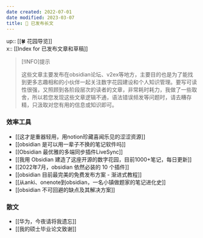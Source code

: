 ```yaml
---
date created: 2022-07-01
date modified: 2023-03-07
title: 🏹 已发布长文
---
```


up:: [[🍀 花园导览]]  
x:: [[Index for 已发布文章和草稿]]

>[!INFO]提示
>
> 这些文章主要发布在obsidian论坛、v2ex等地方，主要目的也是为了能找到更多志趣相和的小伙伴一起关注数字花园建设和个人知识管理。要写可读性很强，又照顾到各阶段层次的读者的文章，非常耗时耗力，我做了一些取舍，所以若您发现这些文章逻辑不通，语法错误频发等问题时，请去糟存精，只汲取对您有用的信息或知识即可。

### 效率工具

- [[这才是重器轻用，用notion珍藏喜闻乐见的涩涩资源]]
- [[obsidian 是可以用一辈子不换的笔记软件吗]]
- [[Obsidian 最优雅的多端同步插件LiveSync]]
- [[我用 Obsidian 建造了这座开源的数字花园，目前1000+笔记，每日更新]]
- [[2022年7月，obsidian 依然必装的 10 个插件]]
- [[obsidian 目前最完美的免费发布方案 - 渐进式教程]]
- [[从anki、onenote到obsidian，一名小镇做题家的笔记进化史]]
- [[obsidian 不可回避的缺点及其解决方案]]

### 散文

- [[华为，今夜请将我遗忘]]
- [[我的硕士毕业论文致谢]]
